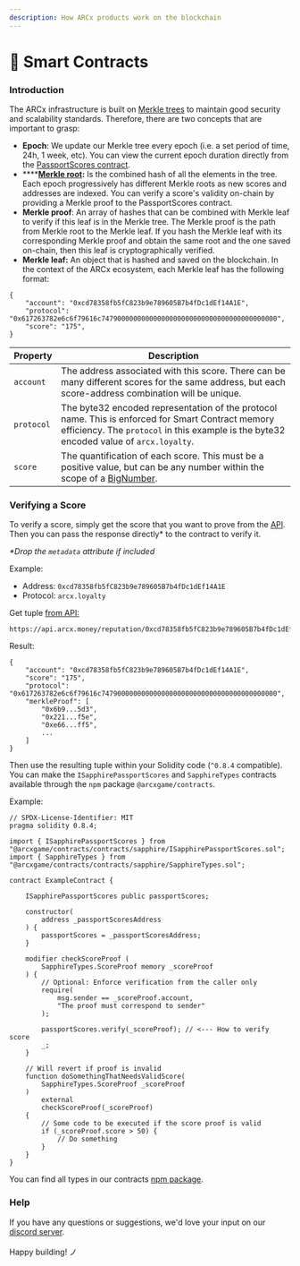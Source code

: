 ```yaml
---
description: How ARCx products work on the blockchain
---
```


# 🤖 Smart Contracts

### Introduction

The ARCx infrastructure is built on [Merkle trees](https://www.investopedia.com/terms/m/merkle-tree.asp) to maintain good security and scalability standards. Therefore, there are two concepts that are important to grasp:

* **Epoch**: We update our Merkle tree every epoch (i.e. a set period of time, 24h, 1 week, etc). You can view the current epoch duration directly from the [PassportScores contract](https://etherscan.io/address/0x548ab653a6ab2e54debf05f3a728b602ac1c2e69).
* ****[**Merkle root**](https://www.investopedia.com/terms/m/merkle-root-cryptocurrency.asp)**:** Is the combined hash of all the elements in the tree. Each epoch progressively has different Merkle roots as new scores and addresses are indexed. You can verify a score's validity on-chain by providing a Merkle proof to the PassportScores contract.&#x20;
* **Merkle proof**: An array of hashes that can be combined with Merkle leaf to verify if this leaf is in the Merkle tree. The Merkle proof is the path from Merkle root to the Merkle leaf. If you hash the Merkle leaf with its corresponding Merkle proof and obtain the same root and the one saved on-chain, then this leaf is cryptographically verified.
* **Merkle leaf:** An object that is hashed and saved on the blockchain. In the context of the ARCx ecosystem, each Merkle leaf has the following format:

```
{
    "account": "0xcd78358fb5fC823b9e789605B7b4fDc1dEf14A1E",
    "protocol": "0x617263782e6c6f79616c74790000000000000000000000000000000000000000",
    "score": "175",
}
```

| Property   | Description                                                                                                                                                                                  |
| ---------- | -------------------------------------------------------------------------------------------------------------------------------------------------------------------------------------------- |
| `account`  | The address associated with this score. There can be many different scores for the same address, but each score-address combination will be unique.                                          |
| `protocol` | The byte32 encoded representation of the protocol name. This is enforced for Smart Contract memory efficiency. The `protocol` in this example is the byte32 encoded value of `arcx.loyalty`. |
| `score`    | The quantification of each score. This must be a positive value, but can be any number within the scope of a [BigNumber](https://docs.ethers.io/v5/api/utils/bignumber/).                    |

### Verifying a Score&#x20;

To verify a score, simply get the score that you want to prove from the [API](verifying-passports.md#get-reputation-address-score-merkle-proof). Then you can pass the response directly\* to the contract to verify it.

_\*Drop the `metadata` attribute if included_

Example:

* Address: `0xcd78358fb5fC823b9e789605B7b4fDc1dEf14A1E`&#x20;
* Protocol: `arcx.loyalty`

Get tuple [from API:](verifying-passports.md#get-reputation-address-score-merkle-proof)&#x20;

```
https://api.arcx.money/reputation/0xcd78358fb5fC823b9e789605B7b4fDc1dEf14A1E/arcx.creditScore
```

Result:

```
{
    "account": "0xcd78358fb5fC823b9e789605B7b4fDc1dEf14A1E",
    "score": "175",
    "protocol": "0x617263782e6c6f79616c74790000000000000000000000000000000000000000",
    "merkleProof": [
        "0x6b9...5d3",
        "0x221...f5e",
        "0xe66...ff5",
        ...
    ]
}
```

Then use the resulting tuple within your Solidity code (`^0.8.4` compatible). You can make the `ISapphirePassportScores` and `SapphireTypes` contracts available through the `npm` package `@arcxgame/contracts`.

Example:

```
// SPDX-License-Identifier: MIT
pragma solidity 0.8.4;

import { ISapphirePassportScores } from "@arcxgame/contracts/contracts/sapphire/ISapphirePassportScores.sol";
import { SapphireTypes } from "@arcxgame/contracts/contracts/sapphire/SapphireTypes.sol";

contract ExampleContract {

    ISapphirePassportScores public passportScores;

    constructor(
        address _passportScoresAddress
    ) {
        passportScores = _passportScoresAddress;
    }

    modifier checkScoreProof (
        SapphireTypes.ScoreProof memory _scoreProof
    ) {
        // Optional: Enforce verification from the caller only
        require(
            msg.sender == _scoreProof.account,
            "The proof must correspond to sender"
        );
        
        passportScores.verify(_scoreProof); // <--- How to verify score
        _;
    }

    // Will revert if proof is invalid
    function doSomethingThatNeedsValidScore(
        SapphireTypes.ScoreProof _scoreProof
    ) 
        external
        checkScoreProof(_scoreProof)
    {
        // Some code to be executed if the score proof is valid
        if (_scoreProof.score > 50) {
            // Do something
        }
    }
}
```

You can find all types in our contracts [npm package](https://www.npmjs.com/package/@arcxgame/contracts).

### Help

If you have any questions or suggestions, we'd love your input on our [discord server](https://discord.com/invite/skwz6je).\
\
Happy building! ノ
